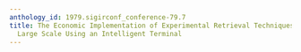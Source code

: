 ```yaml
---
anthology_id: 1979.sigirconf_conference-79.7
title: The Economic Implementation of Experimental Retrieval Techniques on a Very
  Large Scale Using an Intelligent Terminal
---
```

